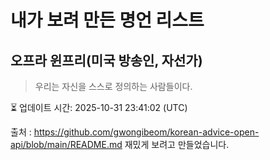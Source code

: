 # 내가 보려 만든 명언 리스트

##  오프라 윈프리(미국 방송인, 자선가)
> 우리는 자신을 스스로 정의하는 사람들이다.


⏳ 업데이트 시간: 2025-10-31 23:41:02 (UTC)

출처 : https://github.com/gwongibeom/korean-advice-open-api/blob/main/README.md
재밌게 보려고 만들었습니다.
